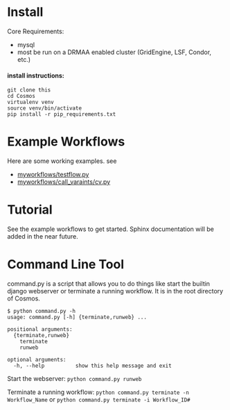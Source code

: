 # Install

Core Requirements:
- mysql
- most be run on a DRMAA enabled cluster (GridEngine, LSF, Condor, etc.)

#### install instructions:
	git clone this
	cd Cosmos
	virtualenv venv
	source venv/bin/activate
	pip install -r pip_requirements.txt

# Example Workflows

Here are some working examples.  see
* [myworkflows/testflow.py](Cosmos/blob/master/my_workflows/testflow.py)
* [myworkflows/call_varaints/cv.py](Cosmos/blob/master/my_workflows/call_variants/cv.py)


# Tutorial

See the example workflows to get started.  Sphinx documentation will be added in the near future.

# Command Line Tool
command.py is a script that allows you to do things like start the builtin django webserver
or terminate a running workflow.  It is in the root directory of Cosmos.

	$ python command.py -h
	usage: command.py [-h] {terminate,runweb} ...

	positional arguments:
	  {terminate,runweb}
	    terminate
	    runweb

	optional arguments:
	  -h, --help          show this help message and exit


Start the webserver:
`python command.py runweb`

Terminate a running workflow:
`python command.py terminate -n Workflow_Name` or `python command.py terminate -i Workflow_ID#`
